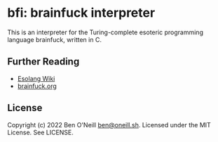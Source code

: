 # bfi: brainfuck interpreter

This is an interpreter for the Turing-complete esoteric programming language
brainfuck, written in C.

## Further Reading

* [Esolang Wiki](https://esolangs.org/wiki/Brainfuck)
* [brainfuck.org](https://brainfuck.org/)

## License

Copyright (c) 2022 Ben O'Neill <ben@oneill.sh>. Licensed under the
MIT License. See LICENSE.
